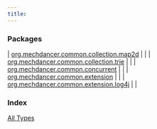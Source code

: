 ```yaml
---
title: 
---
```


### Packages

| [org.mechdancer.common.collection.map2d](org.mechdancer.common.collection.map2d/index.html) |  |
| [org.mechdancer.common.collection.trie](org.mechdancer.common.collection.trie/index.html) |  |
| [org.mechdancer.common.concurrent](org.mechdancer.common.concurrent/index.html) |  |
| [org.mechdancer.common.extension](org.mechdancer.common.extension/index.html) |  |
| [org.mechdancer.common.extension.log4j](org.mechdancer.common.extension.log4j/index.html) |  |

### Index

[All Types](alltypes/index.html)